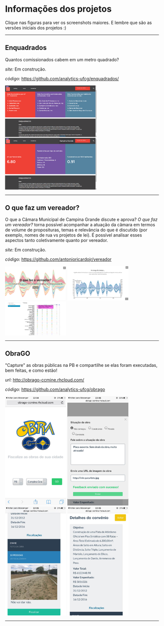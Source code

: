 # Informações dos projetos

Clique nas figuras para ver os screenshots maiores. E lembre que são as versões iniciais dos projetos :)

---

## Enquadrados

Quantos comissionados cabem em um metro quadrado?

*site:* Em construção.

*código:* https://github.com/analytics-ufcg/enquadrados/

<img src="screenshots/enquadrados1.png" width="300">
<img src="screenshots/enquadrados2.png" width="300">

---

## O que faz um vereador?

O que a Câmara Municipal de Campina Grande discute e aprova? *O que faz um vereador?* torna possível acompanhar a atuação da câmara em termos de volume de proposituras, temas e relevância do que é discutido (por exemplo, nomes de rua vs projetos de lei). É possível analisar esses aspectos tanto coletivamente quanto por vereador.

*site:* Em construção.

*código:* https://github.com/antonioricardojr/vereador

<img src="screenshots/oquefazumvereador1.png" width="200">
<img src="screenshots/oquefazumvereador2.png" width="200">
<img src="screenshots/oquefazumvereador3.png" width="200">

---

## ObraGO

"Capture" as obras públicas na PB e compartilhe se elas foram executadas, bem feitas, e como estão!

*url:* http://obrago-ccmine.rhcloud.com/

*código:* https://github.com/analytics-ufcg/obrago

<img src="screenshots/obrago0.jpg" width="200">
<img src="screenshots/obrago1.jpg" width="200">
<img src="screenshots/obrago2.jpg" width="200">
<img src="screenshots/obrago3.jpg" width="200">

---
